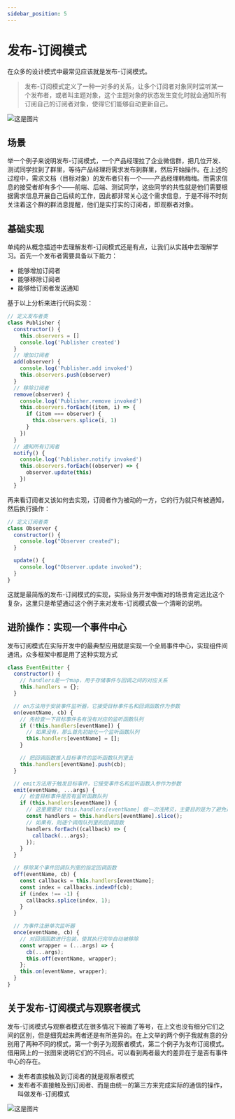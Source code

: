 ```yaml
---
sidebar_position: 5
---
```


# 发布-订阅模式

在众多的设计模式中最常见应该就是发布-订阅模式。

> 发布-订阅模式定义了一种一对多的关系，让多个订阅者对象同时监听某一个发布者，或者叫主题对象，这个主题对象的状态发生变化时就会通知所有订阅自己的订阅者对象，使得它们能够自动更新自己。

![这是图片](/img/publish_observer.jpg "Magic Gardens")

## 场景

举一个例子来说明发布-订阅模式，一个产品经理拉了企业微信群，把几位开发、测试同学拉到了群里，等待产品经理将需求发布到群里，然后开始操作。在上述的过程中，需求文档（目标对象）的发布者只有一个——产品经理韩梅梅。而需求信息的接受者却有多个——前端、后端、测试同学，这些同学的共性就是他们需要根据需求信息开展自己后续的工作，因此都非常关心这个需求信息，于是不得不时刻关注着这个群的群消息提醒，他们是实打实的订阅者，即观察者对象。

## 基础实现

单纯的从概念描述中去理解发布-订阅模式还是有点，让我们从实践中去理解学习。首先一个发布者需要具备以下能力：

- 能够增加订阅者
- 能够移除订阅者
- 能够给订阅者发送通知

基于以上分析来进行代码实现：

```javascript
// 定义发布者类
class Publisher {
  constructor() {
    this.observers = []
    console.log('Publisher created')
  }
  // 增加订阅者
  add(observer) {
    console.log('Publisher.add invoked')
    this.observers.push(observer)
  }
  // 移除订阅者
  remove(observer) {
    console.log('Publisher.remove invoked')
    this.observers.forEach((item, i) => {
      if (item === observer) {
        this.observers.splice(i, 1)
      }
    })
  }
  // 通知所有订阅者
  notify() {
    console.log('Publisher.notify invoked')
    this.observers.forEach((observer) => {
      observer.update(this)
    })
  }
```

再来看订阅者又该如何去实现，订阅者作为被动的一方，它的行为就只有被通知，然后执行操作：

```javascript
// 定义订阅者类
class Observer {
  constructor() {
    console.log("Observer created");
  }

  update() {
    console.log("Observer.update invoked");
  }
}
```

这就是最简版的发布-订阅模式的实现，实际业务开发中面对的场景肯定远比这个复杂，这里只是希望通过这个例子来对发布-订阅模式做一个清晰的说明。

## 进阶操作：实现一个事件中心

发布订阅模式在实际开发中的最典型应用就是实现一个全局事件中心，实现组件间通讯，众多框架中都是用了这种实现方式

```javascript
class EventEmitter {
  constructor() {
    // handlers是一个map，用于存储事件与回调之间的对应关系
    this.handlers = {};
  }

  // on方法用于安装事件监听器，它接受目标事件名和回调函数作为参数
  on(eventName, cb) {
    // 先检查一下目标事件名有没有对应的监听函数队列
    if (!this.handlers[eventName]) {
      // 如果没有，那么首先初始化一个监听函数队列
      this.handlers[eventName] = [];
    }

    // 把回调函数推入目标事件的监听函数队列里去
    this.handlers[eventName].push(cb);
  }

  // emit方法用于触发目标事件，它接受事件名和监听函数入参作为参数
  emit(eventName, ...args) {
    // 检查目标事件是否有监听函数队列
    if (this.handlers[eventName]) {
      // 这里需要对 this.handlers[eventName] 做一次浅拷贝，主要目的是为了避免通过 once 安装的监听器在移除的过程中出现顺序问题
      const handlers = this.handlers[eventName].slice();
      // 如果有，则逐个调用队列里的回调函数
      handlers.forEach((callback) => {
        callback(...args);
      });
    }
  }

  // 移除某个事件回调队列里的指定回调函数
  off(eventName, cb) {
    const callbacks = this.handlers[eventName];
    const index = callbacks.indexOf(cb);
    if (index !== -1) {
      callbacks.splice(index, 1);
    }
  }

  // 为事件注册单次监听器
  once(eventName, cb) {
    // 对回调函数进行包装，使其执行完毕自动被移除
    const wrapper = (...args) => {
      cb(...args);
      this.off(eventName, wrapper);
    };
    this.on(eventName, wrapper);
  }
}
```

## 关于发布-订阅模式与观察者模式

发布-订阅模式与观察者模式在很多情况下被画了等号，在上文也没有细分它们之间的区别，但是细究起来两者还是有所差异的。在上文举的两个例子我就有意的分别用了两种不同的模式，第一个例子为观察者模式，第二个例子为发布订阅模式。借用网上的一张图来说明它们的不同点。可以看到两者最大的差异在于是否有事件中心的存在。

- 发布者直接触及到订阅者的就是观察者模式
- 发布者不直接触及到订阅者、而是由统一的第三方来完成实际的通信的操作，叫做发布-订阅模式

![这是图片](/img/qubie_publish.jpg "Magic Gardens")
